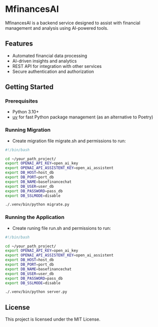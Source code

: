 # MfinancesAI

MfinancesAI is a backend service designed to assist with financial management and analysis using AI-powered tools.

## Features

- Automated financial data processing
- AI-driven insights and analytics
- REST API for integration with other services
- Secure authentication and authorization

## Getting Started

### Prerequisites

- Python 3.10+
- [uv](https://github.com/astral-sh/uv) for fast Python package management (as an alternative to Poetry)

### Running Migration

- Create migration file migrate.sh and permissions to run:

```bash
#!/bin/bash

cd ~/your_path_project/
export OPENAI_API_KEY=open_ai_key
export OPENAI_API_ASSISTENT_KEY=open_ai_assistent
export DB_HOST=host_db
export DB_PORT=port_db
export DB_NAME=basefinancechat
export DB_USER=user_db
export DB_PASSWORD=pass_db
export DB_SSLMODE=disable

./.venv/bin/python migrate.py
```

### Running the Application

- Create runing file run.sh and permissions to run:

```bash
#!/bin/bash

cd ~/your_path_project/
export OPENAI_API_KEY=open_ai_key
export OPENAI_API_ASSISTENT_KEY=open_ai_assistent
export DB_HOST=host_db
export DB_PORT=port_db
export DB_NAME=basefinancechat
export DB_USER=user_db
export DB_PASSWORD=pass_db
export DB_SSLMODE=disable

./.venv/bin/python server.py
```
## License

This project is licensed under the MIT License.
